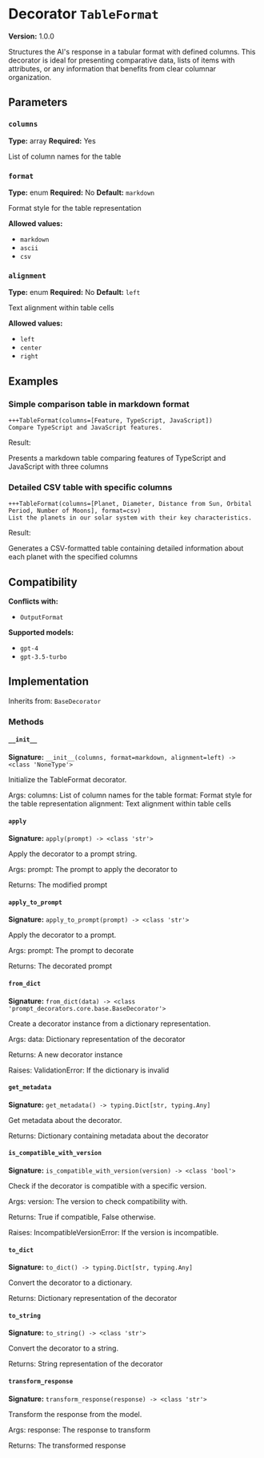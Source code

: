 # Decorator `TableFormat`

**Version:** 1.0.0

Structures the AI's response in a tabular format with defined columns. This decorator is ideal for presenting comparative data, lists of items with attributes, or any information that benefits from clear columnar organization.

## Parameters

### `columns`

**Type:** array
**Required:** Yes

List of column names for the table

### `format`

**Type:** enum
**Required:** No
**Default:** `markdown`

Format style for the table representation

**Allowed values:**

- `markdown`
- `ascii`
- `csv`

### `alignment`

**Type:** enum
**Required:** No
**Default:** `left`

Text alignment within table cells

**Allowed values:**

- `left`
- `center`
- `right`

## Examples

### Simple comparison table in markdown format

```
+++TableFormat(columns=[Feature, TypeScript, JavaScript])
Compare TypeScript and JavaScript features.
```

Result:

Presents a markdown table comparing features of TypeScript and JavaScript with three columns

### Detailed CSV table with specific columns

```
+++TableFormat(columns=[Planet, Diameter, Distance from Sun, Orbital Period, Number of Moons], format=csv)
List the planets in our solar system with their key characteristics.
```

Result:

Generates a CSV-formatted table containing detailed information about each planet with the specified columns

## Compatibility

**Conflicts with:**

- `OutputFormat`

**Supported models:**

- `gpt-4`
- `gpt-3.5-turbo`

## Implementation

Inherits from: `BaseDecorator`

### Methods

#### `__init__`

**Signature:** `__init__(columns, format=markdown, alignment=left) -> <class 'NoneType'>`

Initialize the TableFormat decorator.

Args:
    columns: List of column names for the table
    format: Format style for the table representation
    alignment: Text alignment within table cells

#### `apply`

**Signature:** `apply(prompt) -> <class 'str'>`

Apply the decorator to a prompt string.

Args:
    prompt: The prompt to apply the decorator to


Returns:
    The modified prompt

#### `apply_to_prompt`

**Signature:** `apply_to_prompt(prompt) -> <class 'str'>`

Apply the decorator to a prompt.

Args:
    prompt: The prompt to decorate

Returns:
    The decorated prompt

#### `from_dict`

**Signature:** `from_dict(data) -> <class 'prompt_decorators.core.base.BaseDecorator'>`

Create a decorator instance from a dictionary representation.

Args:
    data: Dictionary representation of the decorator

Returns:
    A new decorator instance

Raises:
    ValidationError: If the dictionary is invalid

#### `get_metadata`

**Signature:** `get_metadata() -> typing.Dict[str, typing.Any]`

Get metadata about the decorator.

Returns:
    Dictionary containing metadata about the decorator

#### `is_compatible_with_version`

**Signature:** `is_compatible_with_version(version) -> <class 'bool'>`

Check if the decorator is compatible with a specific version.

Args:
    version: The version to check compatibility with.


Returns:
    True if compatible, False otherwise.


Raises:
    IncompatibleVersionError: If the version is incompatible.

#### `to_dict`

**Signature:** `to_dict() -> typing.Dict[str, typing.Any]`

Convert the decorator to a dictionary.

Returns:
    Dictionary representation of the decorator

#### `to_string`

**Signature:** `to_string() -> <class 'str'>`

Convert the decorator to a string.

Returns:
    String representation of the decorator

#### `transform_response`

**Signature:** `transform_response(response) -> <class 'str'>`

Transform the response from the model.

Args:
    response: The response to transform

Returns:
    The transformed response
